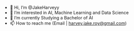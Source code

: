 - 👋 Hi, I’m @JakeHarveyy
- 👀 I’m interested in AI, Machine Learning and Data Science
- 🌱 I’m currently Studying a Bachelor of AI 
- 📫 How to reach me (Email | harvey.jake.roy@gmail.com)

<!---
JakeHarveyy/JakeHarveyy is a ✨ special ✨ repository because its `README.md` (this file) appears on your GitHub profile.
You can click the Preview link to take a look at your changes.
--->
